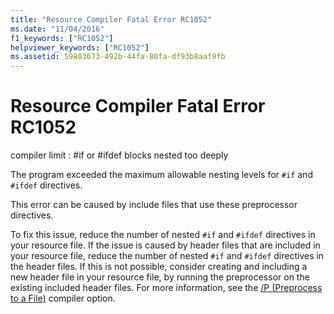 ```yaml
---
title: "Resource Compiler Fatal Error RC1052"
ms.date: "11/04/2016"
f1_keywords: ["RC1052"]
helpviewer_keywords: ["RC1052"]
ms.assetid: 59803673-492b-44fa-80fa-df93b8aaf9fb
---
```

# Resource Compiler Fatal Error RC1052

compiler limit : #if or #ifdef blocks nested too deeply

The program exceeded the maximum allowable nesting levels for `#if` and `#ifdef` directives.

This error can be caused by include files that use these preprocessor directives.

To fix this issue, reduce the number of nested `#if` and `#ifdef` directives in your resource file. If the issue is caused by header files that are included in your resource file, reduce the number of nested `#if` and `#ifdef` directives in the header files. If this is not possible, consider creating and including a new header file in your resource file, by running the preprocessor on the existing included header files. For more information, see the [/P (Preprocess to a File)](../../build/reference/p-preprocess-to-a-file.md) compiler option.